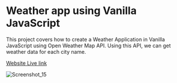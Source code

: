 # Weather app using Vanilla JavaScript

This project covers how to create a Weather Application in Vanilla JavaScript using Open Weather Map API. Using this API, we can get weather data for each city name.

[Website Live link](https://weather-genie.netlify.app/)

![Screenshot_15](https://user-images.githubusercontent.com/117892673/202894244-253dcb0f-5e39-4ee5-982a-5b477aa773f5.png)
